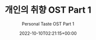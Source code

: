 ---
title: "개인의 취향 OST Part 1"
subtitle: "Personal Taste OST Part 1"
description: "OST"
icon: "library_music"
weight: 5100000000
date: 2022-10-10T02:21:15+00:00
lastmod: 2022-10-10T02:21:15+00:00
draft: false
images: []
---